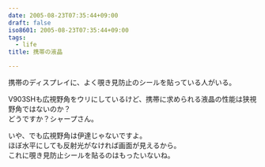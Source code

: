 ```yaml
---
date: 2005-08-23T07:35:44+09:00
draft: false
iso8601: 2005-08-23T07:35:44+09:00
tags:
  - life
title: 携帯の液晶

---
```


<div class="entry-body">
  <p>携帯のディスプレイに、よく覗き見防止のシールを貼っている人がいる。</p>

  <p>V903SHも広視野角をウリにしているけど、携帯に求められる液晶の性能は狭視野角ではないのか？<br />
    どうですか？シャープさん。</p>

  <p>いや、でも広視野角は伊達じゃないですよ。<br />
    ほぼ水平にしても反射光がなければ画面が見えるから。<br />
    これに覗き見防止シールを貼るのはもったいないね。</p>
</div>
